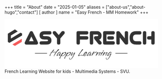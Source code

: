 +++
title = "About"
date = "2025-01-05"
aliases = ["about-us","about-hugo","contact"]
[ author ]
  name = "Easy French - MM Homework"
+++

![image](/EF_Logo_BR.webp)
French Learning Website for kids - Multimedia Systems - SVU.
